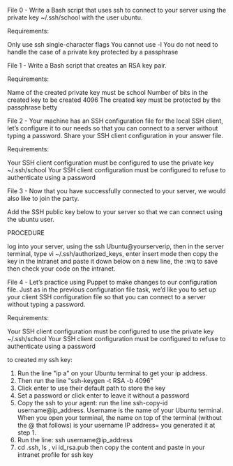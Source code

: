 File 0 - Write a Bash script that uses ssh to connect to your server using the private key ~/.ssh/school with the user ubuntu.

Requirements:

Only use ssh single-character flags
You cannot use -l
You do not need to handle the case of a private key protected by a passphrase

File 1 - Write a Bash script that creates an RSA key pair.

Requirements:

Name of the created private key must be school
Number of bits in the created key to be created 4096
The created key must be protected by the passphrase betty


File 2 - Your machine has an SSH configuration file for the local SSH client, let’s configure it to our needs so that you can connect to a server without typing a password. Share your SSH client configuration in your answer file.

Requirements:

Your SSH client configuration must be configured to use the private key ~/.ssh/school
Your SSH client configuration must be configured to refuse to authenticate using a password

File 3 - Now that you have successfully connected to your server, we would also like to join the party.

Add the SSH public key below to your server so that we can connect using the ubuntu user.

PROCEDURE

log into your server, using the ssh Ubuntu@yourserverip, then in the server terminal, type vi ~/.ssh/authorized_keys, enter insert mode then copy the key in the intranet  and paste it down below on a new line, the :wq to save then check your code on the intranet.

File 4 - Let’s practice using Puppet to make changes to our configuration file. Just as in the previous configuration file task, we’d like you to set up your client SSH configuration file so that you can connect to a server without typing a password.

Requirements:

Your SSH client configuration must be configured to use the private key ~/.ssh/school
Your SSH client configuration must be configured to refuse to authenticate using a password

to  created my ssh key:
1. Run the line "ip a" on your Ubuntu terminal to get your ip address.
2. Then run the line "ssh-keygen -t RSA -b 4096"
3. Click enter to use their default path to store the key
4. Set a password or click enter to leave it without a password
5. Copy the ssh  to your agent: run the line ssh-copy-id username@ip_address.
Username is the name of your Ubuntu terminal. When you open your terminal, the name on top of the terminal (without the @ that follows) is your username
IP address= you generated it at step 1.
6. Run the line: ssh username@ip_address
7. cd .ssh, ls , vi id_rsa.pub then copy the content and paste in your intranet profile for ssh key
